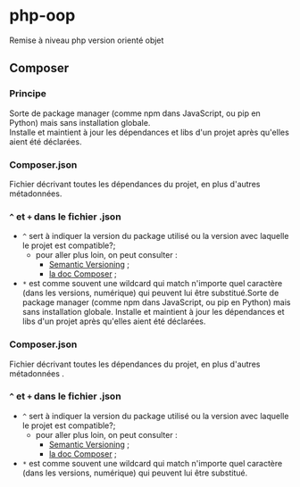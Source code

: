 # php-oop
Remise à niveau php version orienté objet

## Composer

### Principe
Sorte de package manager (comme npm dans JavaScript, ou pip en Python) mais sans installation globale.  
Installe et maintient à jour les dépendances et libs d'un projet après qu'elles aient été déclarées.  

### Composer.json
Fichier décrivant toutes les dépendances du projet, en plus d'autres métadonnées.

### `^` et `+` dans le fichier .json
- `^` sert à indiquer la version du package utilisé ou la version avec laquelle le projet est compatible?;
  - pour aller plus loin, on peut consulter :
    - [Semantic Versioning](https://semver.org) ;
    - [la doc Composer](https://getcomposer.org/doc/articles/versions.md#caret-version-range-) ;
- `*` est comme souvent une wildcard qui match n'importe quel caractère (dans les versions, numérique) qui peuvent lui être substitué.Sorte de package manager (comme npm dans JavaScript, ou pip en Python) mais sans installation globale. 
Installe et maintient à jour les dépendances et libs d'un projet après qu'elles aient été déclarées.

### Composer.json
Fichier décrivant toutes les dépendances du projet, en plus d'autres métadonnées
.

### `^` et `+` dans le fichier .json
- `^` sert à indiquer la version du package utilisé ou la version avec laquelle
le projet est compatible?;
  - pour aller plus loin, on peut consulter :
    - [Semantic Versioning](https://semver.org) ;
    - [la doc Composer](https://getcomposer.org/doc/articles/versions.md#caret-version-range-) ;
- `*` est comme souvent une wildcard qui match n'importe quel caractère (dans les versions, numérique) qui peuvent lui être substitué.

